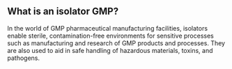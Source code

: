 ## What is an isolator GMP?
In the world of GMP pharmaceutical manufacturing facilities, isolators enable sterile, 
contamination-free environments for sensitive processes such as manufacturing and research of GMP products and processes.
They are also used to aid in safe handling of hazardous materials, toxins, and pathogens.
